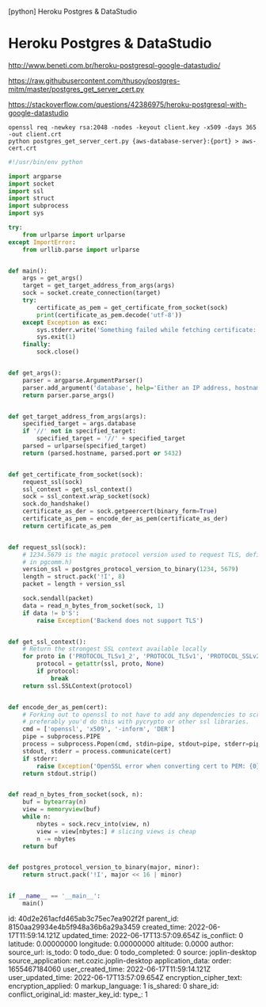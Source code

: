 [python] Heroku Postgres & DataStudio

# Heroku Postgres & DataStudio

http://www.beneti.com.br/heroku-postgresql-google-datastudio/

https://raw.githubusercontent.com/thusoy/postgres-mitm/master/postgres_get_server_cert.py

https://stackoverflow.com/questions/42386975/heroku-postgresql-with-google-datastudio

```
openssl req -newkey rsa:2048 -nodes -keyout client.key -x509 -days 365 -out client.crt
python postgres_get_server_cert.py {aws-database-server}:{port} > aws-cert.crt
```



```python
#!/usr/bin/env python

import argparse
import socket
import ssl
import struct
import subprocess
import sys

try:
    from urlparse import urlparse
except ImportError:
    from urllib.parse import urlparse


def main():
    args = get_args()
    target = get_target_address_from_args(args)
    sock = socket.create_connection(target)
    try:
        certificate_as_pem = get_certificate_from_socket(sock)
        print(certificate_as_pem.decode('utf-8'))
    except Exception as exc:
        sys.stderr.write('Something failed while fetching certificate: {0}\n'.format(exc))
        sys.exit(1)
    finally:
        sock.close()


def get_args():
    parser = argparse.ArgumentParser()
    parser.add_argument('database', help='Either an IP address, hostname or URL with host and port')
    return parser.parse_args()


def get_target_address_from_args(args):
    specified_target = args.database
    if '//' not in specified_target:
        specified_target = '//' + specified_target
    parsed = urlparse(specified_target)
    return (parsed.hostname, parsed.port or 5432)


def get_certificate_from_socket(sock):
    request_ssl(sock)
    ssl_context = get_ssl_context()
    sock = ssl_context.wrap_socket(sock)
    sock.do_handshake()
    certificate_as_der = sock.getpeercert(binary_form=True)
    certificate_as_pem = encode_der_as_pem(certificate_as_der)
    return certificate_as_pem


def request_ssl(sock):
    # 1234.5679 is the magic protocol version used to request TLS, defined
    # in pgcomm.h)
    version_ssl = postgres_protocol_version_to_binary(1234, 5679)
    length = struct.pack('!I', 8)
    packet = length + version_ssl

    sock.sendall(packet)
    data = read_n_bytes_from_socket(sock, 1)
    if data != b'S':
        raise Exception('Backend does not support TLS')


def get_ssl_context():
    # Return the strongest SSL context available locally
    for proto in ('PROTOCOL_TLSv1_2', 'PROTOCOL_TLSv1', 'PROTOCOL_SSLv23'):
        protocol = getattr(ssl, proto, None)
        if protocol:
            break
    return ssl.SSLContext(protocol)


def encode_der_as_pem(cert):
    # Forking out to openssl to not have to add any dependencies to script,
    # preferably you'd do this with pycrypto or other ssl libraries.
    cmd = ['openssl', 'x509', '-inform', 'DER']
    pipe = subprocess.PIPE
    process = subprocess.Popen(cmd, stdin=pipe, stdout=pipe, stderr=pipe)
    stdout, stderr = process.communicate(cert)
    if stderr:
        raise Exception('OpenSSL error when converting cert to PEM: {0}'.format(stderr))
    return stdout.strip()


def read_n_bytes_from_socket(sock, n):
    buf = bytearray(n)
    view = memoryview(buf)
    while n:
        nbytes = sock.recv_into(view, n)
        view = view[nbytes:] # slicing views is cheap
        n -= nbytes
    return buf


def postgres_protocol_version_to_binary(major, minor):
    return struct.pack('!I', major << 16 | minor)


if __name__ == '__main__':
    main()
```


id: 40d2e261acfd465ab3c75ec7ea902f2f
parent_id: 8150aa29934e4b5f948a36b6a29a3459
created_time: 2022-06-17T11:59:14.121Z
updated_time: 2022-06-17T13:57:09.654Z
is_conflict: 0
latitude: 0.00000000
longitude: 0.00000000
altitude: 0.0000
author: 
source_url: 
is_todo: 0
todo_due: 0
todo_completed: 0
source: joplin-desktop
source_application: net.cozic.joplin-desktop
application_data: 
order: 1655467184060
user_created_time: 2022-06-17T11:59:14.121Z
user_updated_time: 2022-06-17T13:57:09.654Z
encryption_cipher_text: 
encryption_applied: 0
markup_language: 1
is_shared: 0
share_id: 
conflict_original_id: 
master_key_id: 
type_: 1